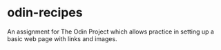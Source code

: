 # odin-recipes

An assignment for The Odin Project which allows practice in setting up
a basic web page with links and images.